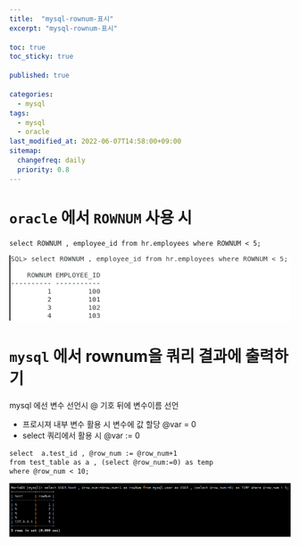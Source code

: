 ```yaml
---
title:  "mysql-rownum-표시"
excerpt: "mysql-rownum-표시"

toc: true
toc_sticky: true

published: true

categories:
  - mysql
tags:
  - mysql
  - oracle
last_modified_at: 2022-06-07T14:58:00+09:00
sitemap:
  changefreq: daily
  priority: 0.8
---
```


# `oracle` 에서 `ROWNUM` 사용 시 

```
select ROWNUM , employee_id from hr.employees where ROWNUM < 5;
```

![oracle](/assets/images/2022-06-07-mysql-rownum-15-07-28.png)

# `mysql` 에서 rownum을 쿼리 결과에 출력하기

mysql 에선 변수 선언시 @ 기호 뒤에 변수이름 선언
- 프로시져 내부 변수 활용 시 변수에 값 할당 
@var = 0
- select 쿼리에서 활용 시
@var := 0

```
select  a.test_id , @row_num := @row_num+1 
from test_table as a , (select @row_num:=0) as temp 
where @row_num < 10;
```

![mysql](/assets/images/2022-06-07-mysql-rownum-16-40-16.png)